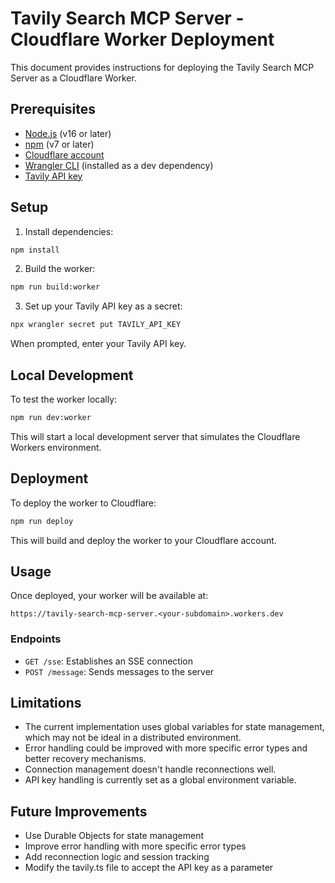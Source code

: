# Tavily Search MCP Server - Cloudflare Worker Deployment

This document provides instructions for deploying the Tavily Search MCP Server as a Cloudflare Worker.

## Prerequisites

- [Node.js](https://nodejs.org/) (v16 or later)
- [npm](https://www.npmjs.com/) (v7 or later)
- [Cloudflare account](https://dash.cloudflare.com/sign-up)
- [Wrangler CLI](https://developers.cloudflare.com/workers/wrangler/install-and-update/) (installed as a dev dependency)
- [Tavily API key](https://tavily.com/)

## Setup

1. Install dependencies:

```bash
npm install
```

2. Build the worker:

```bash
npm run build:worker
```

3. Set up your Tavily API key as a secret:

```bash
npx wrangler secret put TAVILY_API_KEY
```

When prompted, enter your Tavily API key.

## Local Development

To test the worker locally:

```bash
npm run dev:worker
```

This will start a local development server that simulates the Cloudflare Workers environment.

## Deployment

To deploy the worker to Cloudflare:

```bash
npm run deploy
```

This will build and deploy the worker to your Cloudflare account.

## Usage

Once deployed, your worker will be available at:

```
https://tavily-search-mcp-server.<your-subdomain>.workers.dev
```

### Endpoints

- `GET /sse`: Establishes an SSE connection
- `POST /message`: Sends messages to the server

## Limitations

- The current implementation uses global variables for state management, which may not be ideal in a distributed environment.
- Error handling could be improved with more specific error types and better recovery mechanisms.
- Connection management doesn't handle reconnections well.
- API key handling is currently set as a global environment variable.

## Future Improvements

- Use Durable Objects for state management
- Improve error handling with more specific error types
- Add reconnection logic and session tracking
- Modify the tavily.ts file to accept the API key as a parameter

